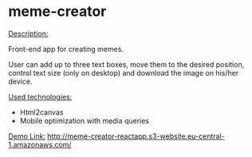 # meme-creator

<ins>Description:</ins>

Front-end app for creating memes. 

User can add up to three text boxes, move them to the desired position, control text size (only on desktop) and download the image on his/her device.

<ins>Used technologies:</ins>
- Html2canvas
- Mobile optimization with media queries

<ins>Demo Link:</ins> http://meme-creator-reactapp.s3-website.eu-central-1.amazonaws.com/

